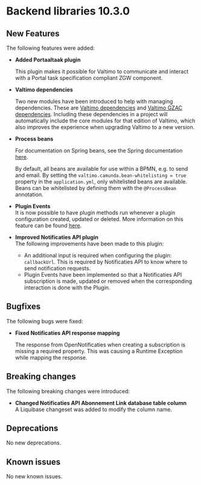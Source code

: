 # Backend libraries 10.3.0

## New Features

The following features were added:

* **Added Portaaltaak plugin**

  This plugin makes it possible for Valtimo to communicate and interact
  with a Portal task specification compliant ZGW component.

* **Valtimo dependencies**

  Two new modules have been introduced to help with managing dependencies. These are [Valtimo dependencies](/getting-started/modules/core/valtimo-dependencies.md) and
  [Valtimo GZAC dependencies](/getting-started/modules/zgw/valtimo-gzac-dependencies.md). Including these dependencies
  in a project will automatically include the core modules for that edition of Valtimo, which also improves the
  experience when upgrading Valtimo to a new version.

* **Process beans**

  For documentation on Spring beans, see the Spring documentation [here](https://docs.spring.io/spring-framework/docs/current/reference/html/core.html).

  By default, all beans are available for use within a BPMN, e.g. to send and email. By setting the
  `valtimo.camunda.bean-whitelisting = true` property in the `application.yml`, only whitelisted beans are available.
  Beans can be whitelisted by defining them with the `@ProcessBean` annotation.

* **Plugin Events**  
It is now possible to have plugin methods run whenever a plugin configuration created, updated or deleted. 
More information on this feature can be found [here](/extending-valtimo/plugin/custom-plugin-definition.md#plugin-events).

* **Improved Notificaties API plugin**  
The following improvements have been made to this plugin:
  * An additional input is required when configuring the plugin: `callbackUrl`. This is required by Notificaties API to know where to send notification requests.
  * Plugin Events have been implemented so that a Notificaties API subscription is made, updated or removed when the corresponding interaction is done with the Plugin.

## Bugfixes

The following bugs were fixed:

* **Fixed Notificaties API response mapping**

  The response from OpenNotificaties when creating a subscription is missing a required property. This was causing a Runtime Exception while mapping the response.

## Breaking changes

The following breaking changes were introduced:

* **Changed Notificaties API Abonnement Link database table column**  
A Liquibase changeset was added to modify the column name.

## Deprecations

No new deprecations.

## Known issues

No new known issues.
